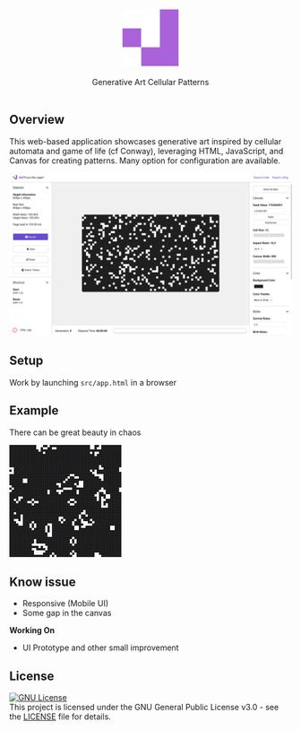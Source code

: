 <div align="center">
<br>
<br>
<picture>
  <img alt="github-logo" src="/src/img/logo/android-chrome-512x512.png" width="20%" height="20%">
</picture>
<br>
<br>
Generative Art Cellular Patterns
</div>

<br>

## Overview

This web-based application showcases generative art inspired by cellular automata and game of life (cf Conway), leveraging HTML, JavaScript, and Canvas for creating patterns. Many option for configuration are available.

![Overview of the page](example/Screenshot.png "Screenshot")

## Setup

Work by launching `src/app.html` in a browser

## Example

There can be great beauty in chaos

<p align="left">
    <img src="https://github.com/strawberry-development/generative-art-cellular-patterns/blob/main/example/original_2024-08-20T19-35-24-583Z.gif" alt="Example Art">
</p>

## Know issue
- Responsive (Mobile UI)
- Some gap in the canvas

**Working On**
- UI Prototype and other small improvement

## License
[![GNU License](https://img.shields.io/badge/license-GNU-blue.svg)](https://github.com/strawberry-development/generative-art-cellular-patterns/blob/main/LICENSE)
<br>
This project is licensed under the GNU General Public License v3.0 - see the [LICENSE](./LICENSE) file for details.

